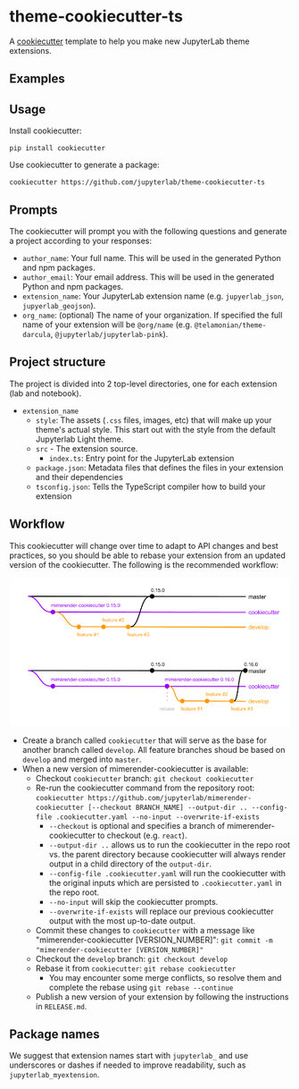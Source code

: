 # theme-cookiecutter-ts

A [cookiecutter](https://github.com/audreyr/cookiecutter) template to help you make new JupyterLab theme extensions.

## Examples

## Usage

Install cookiecutter:

```
pip install cookiecutter
```

Use cookiecutter to generate a package:

```
cookiecutter https://github.com/jupyterlab/theme-cookiecutter-ts
```

## Prompts

The cookiecutter will prompt you with the following questions and generate a project according to your responses:
  
* `author_name`: Your full name. This will be used in the generated Python and npm packages.
* `author_email`: Your email address. This will be used in the generated Python and npm packages.
* `extension_name`: Your JupyterLab extension name (e.g. `jupyerlab_json`, `jupyerlab_geojson`).
* `org_name`: (optional) The name of your organization. If specified the full name of your extension will be `@org/name` (e.g. `@telamonian/theme-darcula`, `@jupyterlab/jupyterlab-pink`).

## Project structure

The project is divided into 2 top-level directories, one for each extension (lab and notebook). 

* `extension_name`
    * `style`: The assets (`.css` files, images, etc) that will make up your theme's actual style. This start out with the style from the default Jupyterlab Light theme.
    * `src` - The extension source.
        * `index.ts`: Entry point for the JupyterLab extension
    * `package.json`: Metadata files that defines the files in your extension and their dependencies
    * `tsconfig.json`: Tells the TypeScript compiler how to build your extension

## Workflow

This cookiecutter will change over time to adapt to API changes and best practices, so you should be able to rebase your extension from an updated version of the cookiecutter. The following is the recommended workflow: 

![workflow](workflow.png)

* Create a branch called `cookiecutter` that will serve as the base for another branch called `develop`. All feature branches shoud be based on `develop` and merged into `master`. 
* When a new version of mimerender-cookiecutter is available:
    * Checkout `cookiecutter` branch: `git checkout cookiecutter`
    * Re-run the cookiecutter command from the repository root: `cookiecutter https://github.com/jupyterlab/mimerender-cookiecutter [--checkout BRANCH_NAME] --output-dir .. --config-file .cookiecutter.yaml --no-input --overwrite-if-exists`
        * `--checkout` is optional and specifies a branch of mimerender-cookiecutter to checkout (e.g. `react`). 
        * `--output-dir ..` allows us to run the cookiecutter in the repo root vs. the parent directory because cookiecutter will always render output in a child directory of the `output-dir`.
        * `--config-file .cookiecutter.yaml` will run the cookiecutter with the original inputs which are persisted to `.cookiecutter.yaml` in the repo root.
        * `--no-input` will skip the cookiecutter prompts.
        * `--overwrite-if-exists` will replace our previous cookiecutter output with the most up-to-date output.
    *  Commit these changes to `cookiecutter` with a message like "mimerender-cookiecutter [VERSION_NUMBER]": `git commit -m "mimerender-cookiecutter [VERSION_NUMBER]"`
    * Checkout the `develop` branch: `git checkout develop`
    * Rebase it from `cookiecutter`: `git rebase cookiecutter`
        * You may encounter some merge conflicts, so resolve them and complete the rebase using `git rebase --continue`
    * Publish a new version of your extension by following the instructions in `RELEASE.md`.

## Package names  

We suggest that extension names start with `jupyterlab_` and use underscores or dashes if needed to improve readability, such as `jupyterlab_myextension`.
